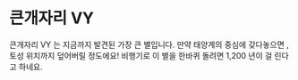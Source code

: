 # 큰개자리 VY

큰개자리 VY 는 지금까지 발견된 가장 큰 별입니다. 만약 태양계의 중심에 갖다놓으면
, 토성 위치까지 덮어버릴 정도에요! 비행기로 이 별을 한바퀴 돌려면 1,200 년이 걸
린다고 하네요.
